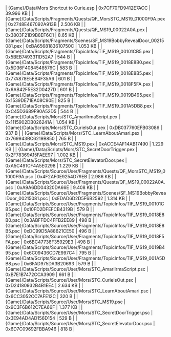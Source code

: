﻿| {Game}/Data/Mors Shortcut to Curie.esp                                               | 0x7CF70FD9412E7ACC | 39.996 KB | 
| {Game}/Data/Scripts/Fragments/Quests/QF_MorsSTC_MS19_01000F9A.pex                    | 0x2748E467092A913B | 2.506 KB  | 
| {Game}/Data/Scripts/Fragments/Quests/QF_MS19_00022A0A.pex                            | 0x3803F21D9B8EF6C1 | 8.65 KB   | 
| {Game}/Data/Scripts/Fragments/Scenes/SF_MS19BobbyRevealDoor_00215081.pex             | 0xBA6568183610750C | 1.053 KB  | 
| {Game}/Data/Scripts/Fragments/TopicInfos/TIF_MS19_00101CB5.pex                       | 0x5BEB7493311D52A7 | 544 B     | 
| {Game}/Data/Scripts/Fragments/TopicInfos/TIF_MS19_0018E8B0.pex                       | 0x5D36F4084548576C | 583 B     | 
| {Game}/Data/Scripts/Fragments/TopicInfos/TIF_MS19_0018E8B5.pex                       | 0x77A878E5EB4F35A6 | 601 B     | 
| {Game}/Data/Scripts/Fragments/TopicInfos/TIF_MS19_0018F5FA.pex                       | 0x6AB42F5E32D0427D | 601 B     | 
| {Game}/Data/Scripts/Fragments/TopicInfos/TIF_MS19_0019B495.pex                       | 0x1539DE71EA08C90E | 825 B     | 
| {Game}/Data/Scripts/Fragments/TopicInfos/TIF_MS19_001A5DB8.pex                       | 0xC45D3689F90A52D5 | 544 B     | 
| {Game}/Data/Scripts/Mors/STC_AmariIrmaScript.pex                                     | 0x1115902DB026241A | 1.054 KB  | 
| {Game}/Data/Scripts/Mors/STC_CurieIsOut.pex                                          | 0xDB037760EFB03086 | 937 B     | 
| {Game}/Data/Scripts/Mors/STC_LearnAboutAmari.pex                                     | 0x769943BC6219B850 | 765 B     | 
| {Game}/Data/Scripts/Mors/STC_MS19.pex                                                | 0xACCE4AF14AB17490 | 1.229 KB  | 
| {Game}/Data/Scripts/Mors/STC_SecretDoorTrigger.pex                                   | 0x2F78369A15FAEE97 | 1.002 KB  | 
| {Game}/Data/Scripts/Mors/STC_SecretElevatorDoor.pex                                  | 0xA5C491CF4A5E0298 | 1.229 KB  | 
| {Game}/Data/Scripts/Source/User/Fragments/Quests/QF_MorsSTC_MS19_01000F9A.psc        | 0x4F2AF0E9254D79EB | 2.986 KB  | 
| {Game}/Data/Scripts/Source/User/Fragments/Quests/QF_MS19_00022A0A.psc                | 0xA9A6DD04320DA66E | 9.408 KB  | 
| {Game}/Data/Scripts/Source/User/Fragments/Scenes/SF_MS19BobbyRevealDoor_00215081.psc | 0xEDAD6D2D5F6B2592 | 1.314 KB  | 
| {Game}/Data/Scripts/Source/User/Fragments/TopicInfos/TIF_MS19_00101CB5.psc           | 0x10FD2DFEFCB4319B | 579 B     | 
| {Game}/Data/Scripts/Source/User/Fragments/TopicInfos/TIF_MS19_0018E8B0.psc           | 0x3ABFFDC4FFB2EE89 | 498 B     | 
| {Game}/Data/Scripts/Source/User/Fragments/TopicInfos/TIF_MS19_0018E8B5.psc           | 0xDC99D5A88621CE50 | 496 B     | 
| {Game}/Data/Scripts/Source/User/Fragments/TopicInfos/TIF_MS19_0018F5FA.psc           | 0x6BC47736F35929E3 | 498 B     | 
| {Game}/Data/Scripts/Source/User/Fragments/TopicInfos/TIF_MS19_0019B495.psc           | 0x6C09436CD7E997C4 | 795 B     | 
| {Game}/Data/Scripts/Source/User/Fragments/TopicInfos/TIF_MS19_001A5DB8.psc           | 0x6FAD975DA3B20693 | 579 B     | 
| {Game}/Data/Scripts/Source/User/Mors/STC_AmariIrmaScript.psc                         | 0xB7E1B7472CCA3909 | 661 B     | 
| {Game}/Data/Scripts/Source/User/Mors/STC_CurieIsOut.psc                              | 0xD24180932B4B1EE4 | 2.634 KB  | 
| {Game}/Data/Scripts/Source/User/Mors/STC_LearnAboutAmari.psc                         | 0x6CC3052CC7AFE12C | 320 B     | 
| {Game}/Data/Scripts/Source/User/Mors/STC_MS19.psc                                    | 0x9C3F6B612C7EA66F | 1.377 KB  | 
| {Game}/Data/Scripts/Source/User/Mors/STC_SecretDoorTrigger.psc                       | 0x3E94AD4AD156D154 | 529 B     | 
| {Game}/Data/Scripts/Source/User/Mors/STC_SecretElevatorDoor.psc                      | 0x6D7C09692FBBA946 | 818 B     | 
